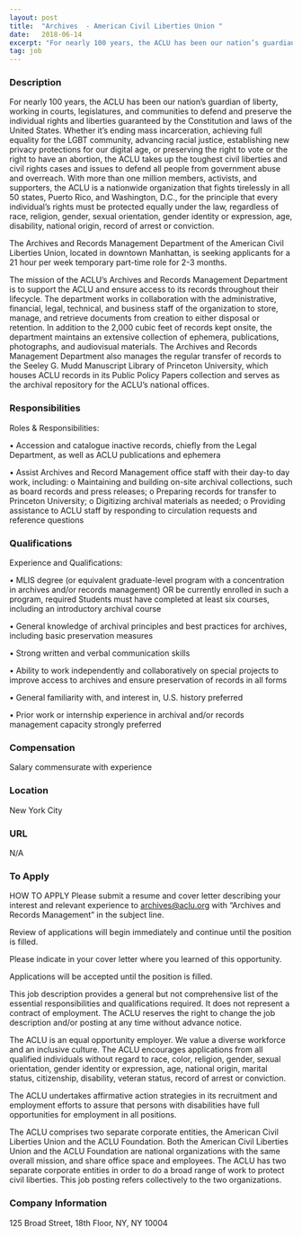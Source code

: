 ```yaml
---
layout: post
title:  "Archives  - American Civil Liberties Union "
date:   2018-06-14
excerpt: "For nearly 100 years, the ACLU has been our nation’s guardian of liberty, working in courts, legislatures, and communities to defend and preserve the individual rights and liberties guaranteed by the Constitution and laws of the United States. Whether it’s ending mass incarceration, achieving full equality for the LGBT community,..."
tag: job
---
```


### Description   

For nearly 100 years, the ACLU has been our nation’s guardian of liberty, working in courts, legislatures, and communities to defend and preserve the individual rights and liberties guaranteed by the Constitution and laws of the United States.  Whether it’s ending mass incarceration, achieving full equality for the LGBT community, advancing racial justice, establishing new privacy protections for our digital age, or preserving the right to vote or the right to have an abortion, the ACLU takes up the toughest civil liberties and civil rights cases and issues to defend all people from government abuse and overreach. With more than one million members, activists, and supporters, the ACLU is a nationwide organization that fights tirelessly in all 50 states, Puerto Rico, and Washington, D.C., for the principle that every individual’s rights must be protected equally under the law, regardless of race, religion, gender, sexual orientation, gender identity or expression, age, disability, national origin, record of arrest or conviction.

The Archives and Records Management Department of the American Civil Liberties Union, located in downtown Manhattan, is seeking applicants for a 21 hour per week temporary part-time role for 2-3 months.

The mission of the ACLU’s Archives and Records Management Department is to support the ACLU and ensure access to its records throughout their lifecycle. The department works in collaboration with the administrative, financial, legal, technical, and business staff of the organization to store, manage, and retrieve documents from creation to either disposal or retention.   In addition to the 2,000 cubic feet of records kept onsite, the department maintains an extensive collection of ephemera, publications, photographs, and audiovisual materials.   The Archives and Records Management Department also manages the regular transfer of records to the Seeley G. Mudd Manuscript Library of Princeton University, which houses ACLU records in its Public Policy Papers collection and serves as the archival repository for the ACLU’s national offices.



### Responsibilities   

Roles & Responsibilities:

• 	Accession and catalogue inactive records, chiefly from the Legal Department, as well as ACLU publications and ephemera

• 	Assist Archives and Record Management office staff with their day-to day work, including:
o	Maintaining and building on-site archival collections, such as board records and press releases;
o	Preparing records for transfer to Princeton University;
o	Digitizing archival materials as needed;
o	Providing assistance to ACLU staff by responding to circulation requests and reference questions



### Qualifications   

Experience and Qualifications:

• 	MLIS degree (or equivalent graduate-level program with a concentration in archives and/or records management) OR be currently enrolled in such a program, required  Students must have completed at least six courses, including an introductory archival course  

• 	General knowledge of archival principles and best practices for archives, including basic preservation measures

• 	Strong written and verbal communication skills

• 	Ability to work independently and collaboratively on special projects to improve access to archives and ensure preservation of records in all forms

• 	General familiarity with, and interest in, U.S. history preferred

• 	Prior work or internship experience in archival and/or records management capacity strongly preferred



### Compensation   

Salary commensurate with experience 


### Location   

New York City 


### URL   

N/A 

### To Apply   

HOW TO APPLY
Please submit a resume and cover letter describing your interest and relevant experience to archives@aclu.org with “Archives and Records Management” in the subject line.  

Review of applications will begin immediately and continue until the position is filled.

Please indicate in your cover letter where you learned of this opportunity.

Applications will be accepted until the position is filled.

This job description provides a general but not comprehensive list of the essential responsibilities and qualifications required.  It does not represent a contract of employment.  The ACLU reserves the right to change the job description and/or posting at any time without advance notice.

The ACLU is an equal opportunity employer. We value a diverse workforce and an inclusive culture. The ACLU encourages applications from all qualified individuals without regard to race, color, religion, gender, sexual orientation, gender identity or expression, age, national origin, marital status, citizenship, disability, veteran status, record of arrest or conviction.   

The ACLU undertakes affirmative action strategies in its recruitment and employment efforts to assure that persons with disabilities have full opportunities for employment in all positions.
 
The ACLU comprises two separate corporate entities, the American Civil Liberties Union and the ACLU Foundation. Both the American Civil Liberties Union and the ACLU Foundation are national organizations with the same overall mission, and share office space and employees. The ACLU has two separate corporate entities in order to do a broad range of work to protect civil liberties. This job posting refers collectively to the two organizations. 



### Company Information   

125 Broad Street, 18th Floor, NY, NY 10004



